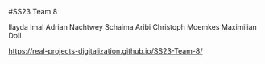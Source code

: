 #SS23 Team 8

Ilayda Imal
Adrian Nachtwey
Schaima Aribi
Christoph Moemkes
Maximilian Doll


https://real-projects-digitalization.github.io/SS23-Team-8/

